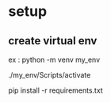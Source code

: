 # setup

## create virtual env

ex : python -m venv my_env 

./my_env/Scripts/activate

pip install -r requirements.txt